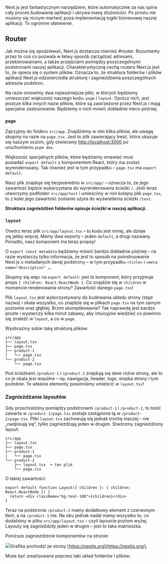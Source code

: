 Next.js jest fantastycznym narzędziem, które automatycznie za nas spina cały proces budowania aplikacji i ukrywa masę złożoności. Po prostu nie musimy się niczym martwić poza implementacją logiki biznesowej naszej aplikacji. To ogromne ułatwienie.

## Router

Jak można się spodziewać, Next.js dostarcza również #router. Rozumiemy przez to coś co pozwala w łatwy sposób zarządzać adresami, przekierowaniami, a także przejściami pomiędzy poszczególnymi podstronami naszej aplikacji. Charakterystyczną cechą routera Next.js jest to, że opiera się o system plików. Oznacza to, że struktura folderów i plików aplikacji Next.js odzwierciedla strukturę i zagnieżdżenia poszczególnych adresów podstron.

Na razie omówimy dwa najważniejsze pliki, w których będziemy umieszczać większość naszego kodu: `page` i `layout`. Oprócz nich, jest jeszcze kilka innych nazw plików, które są zastrzeżone przez Next.js i mają specjalne zastosowanie. Będziemy o nich mówić dokładnie nieco później.

### `page`

Zajrzyjmy do folderu `src/app`. Znajdziemy w nim kilka plików, ale uwagę skupmy na razie na `page.tsx`. Jest to plik zawierający treść, która ukazuje się naszym oczom, gdy otwieramy [http://localhost:3000](http://localhost:3000/) po uruchomieniu `pnpm dev`.

Większość specjalnych plików, które będziemy omawiać musi posiadać `export default` z komponentem React, który ma zostać wyrenderowany. Tak również jest w tym przypadku – `page.tsx` ma `export default`.

Nasz plik znajduje się bezpośrednio w `src/app/` – oznacza to, że jego zawartość będzie wykorzystana do wyrenderowania ścieżki `/`. Jeśli teraz utworzymy podfolder `src/app/test` i umieścimy w nim kolejny plik `page.tsx`, to z kolei jego zawartość zostanie użyta do wyświetlenia ścieżki `/test`.

**Struktura zagnieżdżeń folderów opisuje ścieżki w naszej aplikacji.**

### `layout`

Otwórz teraz plik `src/app/layout.tsx` – tu kodu jest mniej, ale dzieje się jakby więcej. Mamy dwa exporty – jeden `default`, a drugi nazwany. Ponadto, nasz komponent ma teraz propsy!

O `export const metadata` będziemy mówić bardzo dokładnie później – na razie wystarczy tylko informacja, że jest to sposób na poinstruowanie Next.js o metadanych danej podstrony – w tym przypadku `<title>` i `<meta name="description" …`.

Skupmy się więc na `export default`: jest to komponent, który przyjmuje props `{ children: React.ReactNode }`. Co znajdzie się w `children` w momencie renderowania strony? Zawartość danego `page.tsx`!

Plik `layout.tsx` jest wykorzystywany do budowania układu strony (stąd nazwa) i okala wszystko, co znajdzie się w plikach `page.tsx` na tym samym poziomie oraz głębiej. Brzmi skomplikowanie? Tak naprawdę jest bardzo proste i wystarczy kilka minut zabawy, aby intuicyjnie wiedzieć co powinno się znaleźć w `layout`, a co w `page`.

Wyobraźmy sobie taką strukturę plików:



```mdx
src/app
├── layout.tsx
├── page.tsx
├── product-1
│   └── page.tsx
└── product-2    
	└── page.tsx
```

Pod ścieżkami `/product-1` i `/product-2` znajdują się dwie różne strony, ale to co je okala jest wspólne – np. nawigacja, header, logo, stopka strony i tym podobne. Te właśnie elementy powinniśmy umieścić w `layout.tsx`!

### Zagnieżdżanie layoutów

Gdy przechodzimy pomiędzy podstronami `/product-1` i `/product-2`, to treść zawarta w `/product-1/page.tsx` zostaje zastąpiona tą w `/product-2/page.tsx`. Pliki `layout.tsx` zachowują się jednak trochę inaczej – nie „nadpisują się”, tylko zagnieżdżają jeden w drugim. Stwórzmy zagnieżdżony layout:

```
src/app
├── layout.tsx
├── page.tsx
├── product-1
│   └── page.tsx
└── product-2    
	├── layout.tsx  ⬅️ ten plik    
	└── page.tsx
```

O takiej zawartości:

```tsx
export default function Layout({ children }: { children: React.ReactNode }) {
  return <div className="bg-teal-100">{children}</div>
}

```

Teraz na podstronie `/product-2` mamy dodatkowy element z czerwonym tłem, a na `/product-1` nie. Na obu jednak nadal mamy wszystko to, co dodaliśmy w pliku `src/app/layout.tsx` – czyli layoucie poziom wyżej. Layouty się zagnieździły jeden w drugim – jest to taka matrioszka.

Poniższe zagnieżdżenie komponentów na stronie:

![](https://static.lms.hyperfunctor.com/nextjsmasters/2/page-example.png)Grafika pochodzi ze strony [https://nextjs.org](https://nextjs.org/).

Może być zrealizowane poprzez taki układ folderów i plików: